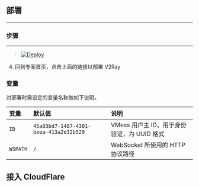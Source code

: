 ## 部署
***************

### 步骤

******

> [![Deploy](https://www.herokucdn.com/deploy/button.png)](https://dashboard.heroku.com/new?template=https://github.com/gr0620/zailaiyici)

 4. 回到专案首页，点击上面的链接以部署 V2Ray

### 变量

对部署时需设定的变量名称做如下说明。

| 变量 | 默认值 | 说明 |
| :--- | :--- | :--- |
| `ID` | `45a03bd7-1487-4301-beea-413a2e32b529` | VMess 用户主 ID，用于身份验证，为 UUID 格式 |
| `WSPATH` | `/` | WebSocket 所使用的 HTTP 协议路径 |

## 接入 CloudFlare
